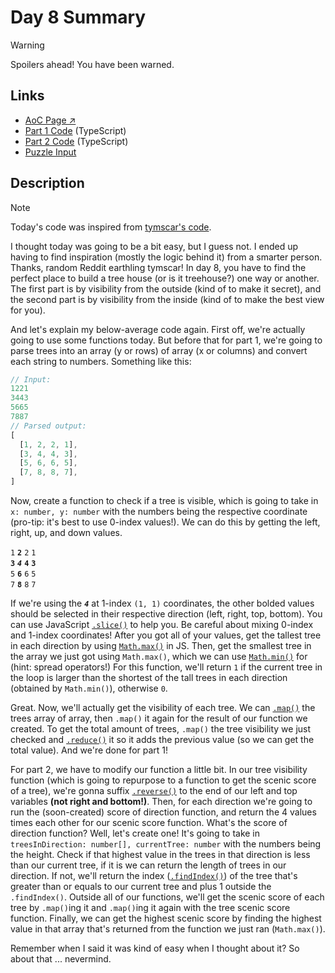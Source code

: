 # Day 8 Summary

> [!WARNING]  
> Spoilers ahead! You have been warned.

## Links

- [AoC Page ↗︎](https://adventofcode.com/2022/day/8)
- [Part 1 Code](https://github.com/GodderE2D/advent-of-code/blob/main/results/2022/day-8/part-1.ts) (TypeScript)
- [Part 2 Code](https://github.com/GodderE2D/advent-of-code/blob/main/results/2022/day-8/part-2.ts) (TypeScript)
- [Puzzle Input](https://github.com/GodderE2D/advent-of-code/blob/main/results/2022/day-8/input.txt)

## Description

> [!NOTE]  
> Today's code was inspired from
> [tymscar's code](https://github.com/tymscar/Advent-Of-Code/blob/master/2022/typescript/day08/part1.ts).

I thought today was going to be a bit easy, but I guess not. I ended up having to find inspiration (mostly the logic
behind it) from a smarter person. Thanks, random Reddit earthling tymscar! In day 8, you have to find the perfect place
to build a tree house (or is it treehouse?) one way or another. The first part is by visibility from the outside (kind
of to make it secret), and the second part is by visibility from the inside (kind of to make the best view for you).

And let's explain my below-average code again. First off, we're actually going to use some functions today. But before
that for part 1, we're going to parse trees into an array (y or rows) of array (x or columns) and convert each string to
numbers. Something like this:

```ts
// Input:
1221
3443
5665
7887
// Parsed output:
[
  [1, 2, 2, 1],
  [3, 4, 4, 3],
  [5, 6, 6, 5],
  [7, 8, 8, 7],
]
```

Now, create a function to check if a tree is visible, which is going to take in `x: number, y: number` with the numbers
being the respective coordinate (pro-tip: it's best to use 0-index values!). We can do this by getting the left, right,
up, and down values.

`1` **`2`** `2` `1`  
**`3`** _**`4`**_ **`4`** **`3`**  
`5` **`6`** `6` `5`  
`7` **`8`** `8` `7`

If we're using the _**`4`**_ at 1-index `(1, 1)` coordinates, the other bolded values should be selected in their
respective direction (left, right, top, bottom). You can use JavaScript
[`.slice()`](https://developer.mozilla.org/en-US/docs/Web/JavaScript/Reference/Global_Objects/Array/slice) to help you.
Be careful about mixing 0-index and 1-index coordinates! After you got all of your values, get the tallest tree in each
direction by using
[`Math.max()`](https://developer.mozilla.org/en-US/docs/Web/JavaScript/Reference/Global_Objects/Math/max) in JS. Then,
get the smallest tree in the array we just got using `Math.max()`, which we can use
[`Math.min()`](https://developer.mozilla.org/en-US/docs/Web/JavaScript/Reference/Global_Objects/Math/min) for (hint:
spread operators!) For this function, we'll return `1` if the current tree in the loop is larger than the shortest of
the tall trees in each direction (obtained by `Math.min()`), otherwise `0`.

Great. Now, we'll actually get the visibility of each tree. We can
[`.map()`](https://developer.mozilla.org/en-US/docs/Web/JavaScript/Reference/Global_Objects/Array/map) the trees array
of array, then `.map()` it again for the result of our function we created. To get the total amount of trees, `.map()`
the tree visibility we just checked and
[`.reduce()`](https://developer.mozilla.org/en-US/docs/Web/JavaScript/Reference/Global_Objects/Array/reduce) it so it
adds the previous value (so we can get the total value). And we're done for part 1!

For part 2, we have to modify our function a little bit. In our tree visibility function (which is going to repurpose to
a function to get the scenic score of a tree), we're gonna suffix
[`.reverse()`](https://developer.mozilla.org/en-US/docs/Web/JavaScript/Reference/Global_Objects/Array/reverse) to the
end of our left and top variables **(not right and bottom!)**. Then, for each direction we're going to run the
(soon-created) score of direction function, and return the 4 values times each other for our scenic score function.
What's the score of direction function? Well, let's create one! It's going to take in
`treesInDirection: number[], currentTree: number` with the numbers being the height. Check if that highest value in the
trees in that direction is less than our current tree, if it is we can return the length of trees in our direction. If
not, we'll return the index
([`.findIndex()`](https://developer.mozilla.org/en-US/docs/Web/JavaScript/Reference/Global_Objects/Array/findIndex)) of
the tree that's greater than or equals to our current tree and plus 1 outside the `.findIndex()`. Outside all of our
functions, we'll get the scenic score of each tree by `.map()`ing it and `.map()`ing it again with the tree scenic score
function. Finally, we can get the highest scenic score by finding the highest value in that array that's returned from
the function we just ran (`Math.max()`).

Remember when I said it was kind of easy when I thought about it? So about that ... nevermind.
